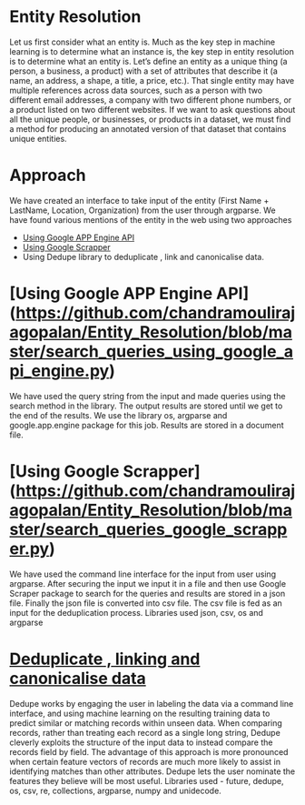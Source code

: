 # Entity Resolution
Let us first consider what an entity is. Much as the key step in machine learning is to determine what an instance is, the key step in entity resolution is to determine what an entity is. Let’s define an entity as a unique thing (a person, a business, a product) with a set of attributes that describe it (a name, an address, a shape, a title, a price, etc.). That single entity may have multiple references across data sources, such as a person with two different email addresses, a company with two different phone numbers, or a product listed on two different websites. If we want to ask questions about all the unique people, or businesses, or products in a dataset, we must find a method for producing an annotated version of that dataset that contains unique entities.

# Approach
We have created an interface to take input of the entity (First Name + LastName, Location, Organization) from the user through argparse.
We have found various mentions of the entity in the web using two approaches
- [Using Google APP Engine API](https://cloud.google.com/appengine/training/fts_intro/)
- [Using Google Scrapper](https://pypi.org/project/GoogleScraper)
- Using Dedupe library to deduplicate , link and canonicalise data.

# [Using Google APP Engine API] (https://github.com/chandramoulirajagopalan/Entity_Resolution/blob/master/search_queries_using_google_api_engine.py)
We have used the query string from the input and made queries using the search method in the library. The output results are stored until we get to the end of the results. We use the library os, argparse and google.app.engine package for this job. Results are stored in a document file.

# [Using Google Scrapper] (https://github.com/chandramoulirajagopalan/Entity_Resolution/blob/master/search_queries_google_scrapper.py)

We have used the command line interface for the input from user using argparse. After securing the input we input it in a file and then use Google Scraper package to search for the queries and results are stored in a json file. Finally the json file is converted into csv file. The csv file is fed as an input for the deduplication process.
Libraries used json, csv, os and argparse

# [Deduplicate , linking and canonicalise data](https://github.com/chandramoulirajagopalan/Entity_Resolution/blob/master/Entity_Resolution_Using_Dedupe.py)
Dedupe works by engaging the user in labeling the data via a command line interface, and using machine learning on the resulting training data to predict similar or matching records within unseen data.
When comparing records, rather than treating each record as a single long string, Dedupe cleverly exploits the structure of the input data to instead compare the records field by field. The advantage of this approach is more pronounced when certain feature vectors of records are much more likely to assist in identifying matches than other attributes. Dedupe lets the user nominate the features they believe will be most useful.
Libraries used - future, dedupe, os, csv, re, collections, argparse, numpy and unidecode.
